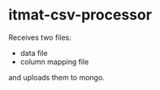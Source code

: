 # itmat-csv-processor

Receives two files:
- data file
- column mapping file

and uploads them to mongo.